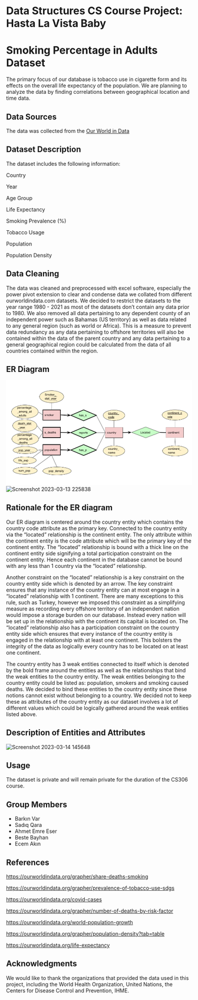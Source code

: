 # Data Structures CS Course Project: Hasta La Vista Baby

# Smoking Percentage in Adults Dataset

The primary focus of our database is tobacco use in cigarette form and its effects on the overall life expectancy of the population. We are planning to analyze the data by finding correlations between geographical location and time data. 

## Data Sources
The data was collected from the [Our World in Data](https://ourworldindata.org)

## Dataset Description
The dataset includes the following information:

Country

Year

Age Group

Life Expectancy

Smoking Prevalence (%)

Tobacco Usage

Population

Population Density



## Data Cleaning

The data was cleaned and preprocessed with excel software, especially the power pivot extension to clear and condense data we collated from different ourworldindata.com datasets. We decided to restrict the datasets to the year range 1980 - 2021 as most of the datasets don’t contain any data prior to 1980. We also removed all data pertaining to any dependent county of an independent power such as Bahamas (US territory) as well as data related to any general region (such as world or Africa). This is a measure to prevent data redundancy as any data pertaining to offshore territories will also be contained within the data of the parent country and any data pertaining to a general geographical region could be calculated from the data of all countries contained within the region.



## ER Diagram
![ER Diagram - Step 1 Updated](https://github.com/barkinvar/CS306-Hasta-La-Vista-Baby/blob/master/ER%20Diagram%20(latest).png)
![Screenshot 2023-03-13 225838](https://user-images.githubusercontent.com/81559141/224802682-4f957fe7-84d0-4478-a4de-c2dcea6bc6d3.png)

## Rationale for the ER diagram

Our ER diagram is centered around the country entity which contains the country code attribute as the primary key. Connected to the country entity via the “located” relationship is the continent entity. The only attribute within the continent entity is the code attribute which will be the primary key of the continent entity. The “located” relationship is bound with a thick line on the continent entity side signifying a total participation constraint on the continent entity. Hence each continent in the database cannot be bound with any less than 1 country via the “located” relationship. 

Another constraint on the “located” relationship is a key constraint on the country entity side which is denoted by an arrow. The key constraint ensures that any instance of the country entity can at most engage in a “located” relationship with 1 continent. There are many exceptions to this rule, such as Turkey, however we imposed this constraint as a simplifying measure as recording every offshore territory of an independent nation would impose a storage burden on our database. Instead every nation will be set up in the relationship with the continent its capital is located on. The “located” relationship also has a participation constraint on the country entity side which ensures that every instance of the country entity is engaged in the relationship with at least one continent. This bolsters the integrity of the data as logically every country has to be located on at least one continent. 

The country entity has 3 weak entities connected to itself which is denoted by the bold frame around the entities as well as the relationships that bind the weak entities to the country entity. The weak entities belonging to the country entity could be listed as: population, smokers and smoking caused deaths. We decided to bind these entities to the country entity since these notions cannot exist without belonging to a country. We decided not to keep these as attributes of the country entity as our dataset involves a lot of different values which could be logically gathered around the weak entities listed above. 


## Description of Entities and Attributes
![Screenshot 2023-03-14 145648](https://user-images.githubusercontent.com/81559141/224981314-c59778d5-0e6e-4ff7-970e-4ed9e9b873b2.png)


## Usage
The dataset is private and will remain private for the duration of the CS306 course.

## Group Members
- Barkın Var
- Sadıq Qara
- Ahmet Emre Eser
- Beste Bayhan
- Ecem Akın

## References

https://ourworldindata.org/grapher/share-deaths-smoking

https://ourworldindata.org/grapher/prevalence-of-tobacco-use-sdgs

https://ourworldindata.org/covid-cases

https://ourworldindata.org/grapher/number-of-deaths-by-risk-factor

https://ourworldindata.org/world-population-growth

https://ourworldindata.org/grapher/population-density?tab=table

https://ourworldindata.org/life-expectancy



## Acknowledgments
We would like to thank the organizations that provided the data used in this project, including the World Health Organization, United Nations, the Centers for Disease Control and Prevention, IHME.
